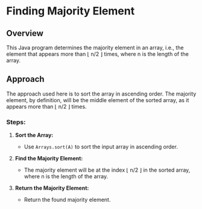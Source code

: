 # Finding Majority Element

## Overview

This Java program determines the majority element in an array, i.e., the element that appears more than ⌊ n/2 ⌋ times, where n is the length of the array.

## Approach

The approach used here is to sort the array in ascending order. The majority element, by definition, will be the middle element of the sorted array, as it appears more than ⌊ n/2 ⌋ times.

### Steps:

1. **Sort the Array:**
   - Use `Arrays.sort(A)` to sort the input array in ascending order.

2. **Find the Majority Element:**
   - The majority element will be at the index ⌊ n/2 ⌋ in the sorted array, where n is the length of the array.

3. **Return the Majority Element:**
   - Return the found majority element.

